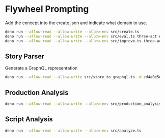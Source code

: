 # Flywheel Prompting

Add the concept into the create.json and indicate what domain to use.

```bash
deno run --allow-read --allow-write --allow-env src/create.ts
deno run --allow-read --allow-write --allow-env src/eval.ts three-act d846043c-three-act advanced
deno run --allow-read --allow-write --allow-env src/improve.ts three-act d846043c-three-act true 95 5 all
```

## Story Parser

Generate a GraphQL representation

```bash
deno run --allow-read --allow-write src/story_to_graphql.ts -d ed4a0e5d-hero-analyst 
```

## Production Analysis

```bash
deno run --allow-read --allow-write --allow-env src/production_analysis.ts 8d05bf5a-harmon-circle
```

## Script Analysis

```bash
deno run --allow-read --allow-write --allow-env src/analyze.ts
```
